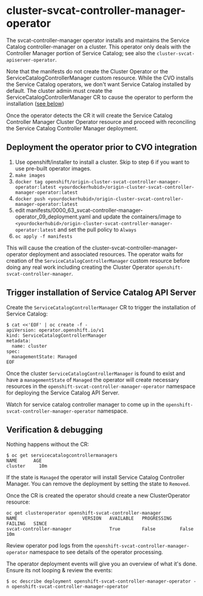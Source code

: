 # cluster-svcat-controller-manager-operator
The svcat-controller-manager operator installs and maintains the Service Catalog controller-manager on a cluster.  This operator only deals with the Controller Manager portion of Service Catalog; see also the `cluster-svcat-apiserver-operator`.

Note that the manifests do not create the Cluster Operator or the ServiceCatalogControllerManager custom resource.  While the CVO installs the Service Catalog operators, we don't want Service Catalog installed by default.  The cluster admin must create the ServiceCatalogControllerManager CR to cause the operator to perform the installation ([see below](#Trigger-installation-of-Service-Catalog-API-Server))

Once the operator detects the CR it will create the Service Catalog Controller Manager Cluster Operator resource and proceed with reconciling the Service Catalog Controller Manager deployment.

## Deployment the operator prior to CVO integration
1. Use openshift/installer to install a cluster.  Skip to step 6 if you want to use pre-built operator images.
2. `make images`
3. `docker tag openshift/origin-cluster-svcat-controller-manager-operator:latest <yourdockerhubid>/origin-cluster-svcat-controller-manager-operator:latest`
4. `docker push <yourdockerhubid>/origin-cluster-svcat-controller-manager-operator:latest`
5. edit manifests/0000_63_svcat-controller-manager-operator_09_deployment.yaml and update the containers/image to `<yourdockerhubid>/origin-cluster-svcat-controller-manager-operator:latest` and set the pull policy to `Always`
6.  `oc apply -f manifests`

This will cause the creation of the cluster-svcat-controller-manager-operator deployment 
and associated resources.  The operator waits for creation of the `ServiceCatalogControllerManager`
custom resource before doing any real work including creating the Cluster Operator `openshift-svcat-controller-manager`.

## Trigger installation of Service Catalog API Server
Create the `ServiceCatalogControllerManager` CR to trigger the installation of Service Catalog:
```
$ cat <<'EOF' | oc create -f -
apiVersion: operator.openshift.io/v1
kind: ServiceCatalogControllerManager
metadata:
  name: cluster
spec:
  managementState: Managed
EOF
```
Once the cluster `ServiceCatalogControllerManager` is found to exist and have a `managementState` of `Managed` the operator will create necessary resources in the
`openshift-svcat-controller-manager-operator` namespace for deploying the Service Catalog API Server.

Watch for service catalog controller manager to come up in the `openshift-svcat-controller-manager-operator` namespace.

## Verification & debugging
Nothing happens without the CR:
```
$ oc get servicecatalogcontrollermanagers
NAME      AGE
cluster     10m
```
If the state is `Managed` the operator will install Service Catalog Controller Manager.  You can remove the deployment by setting the state to `Removed`.

Once the CR is created the operator should create a new ClusterOperator resource:
```
oc get clusteroperator openshift-svcat-controller-manager
NAME                        VERSION   AVAILABLE   PROGRESSING   FAILING   SINCE
svcat-controller-manager              True        False         False     10m

```
Review operator pod logs from the `openshift-svcat-controller-manager-operator` namespace to see details of the operator processing.


The operator deployment events will give you an overview of what it's done.  Ensure its not looping & review the events:
```
$ oc describe deployment openshift-svcat-controller-manager-operator -n openshift-svcat-controller-manager-operator
```





